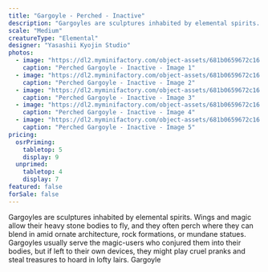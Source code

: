 ```yaml
---
title: "Gargoyle - Perched - Inactive"
description: "Gargoyles are sculptures inhabited by elemental spirits. Wings and magic allow their heavy stone bodies to fly, and they often perch where they can blend in amid ornate architecture, rock formations, or mundane statues. Gargoyles usually serve the magic-users who conjured them into their bodies, but if left to their own devices, they might play cruel pranks and steal treasures to hoard in lofty lairs. Gargoyle"
scale: "Medium"
creatureType: "Elemental"
designer: "Yasashii Kyojin Studio"
photos:
  - image: "https://dl2.myminifactory.com/object-assets/681b0659672c16.60852897/images/720X720-Gargoyle_03_PS.jpg"
    caption: "Perched Gargoyle - Inactive - Image 1"
  - image: "https://dl2.myminifactory.com/object-assets/681b0659672c16.60852897/images/720X720-Gargoyle_03_C.jpg"
    caption: "Perched Gargoyle - Inactive - Image 2"
  - image: "https://dl2.myminifactory.com/object-assets/681b0659672c16.60852897/images/720X720-Gargoyle_03_A.jpg"
    caption: "Perched Gargoyle - Inactive - Image 3"
  - image: "https://dl2.myminifactory.com/object-assets/681b0659672c16.60852897/images/720X720-Gargoyle_03_B.jpg"
    caption: "Perched Gargoyle - Inactive - Image 4"
  - image: "https://dl2.myminifactory.com/object-assets/681b0659672c16.60852897/images/720X720-Gargoyle_03_D.jpg"
    caption: "Perched Gargoyle - Inactive - Image 5"
pricing:
  osrPriming:
    tabletop: 5
    display: 9
  unprimed:
    tabletop: 4
    display: 7
featured: false
forSale: false
---
```


Gargoyles are sculptures inhabited by elemental spirits. Wings and magic allow their heavy stone bodies to fly, and they often perch where they can blend in amid ornate architecture, rock formations, or mundane statues. Gargoyles usually serve the magic-users who conjured them into their bodies, but if left to their own devices, they might play cruel pranks and steal treasures to hoard in lofty lairs. Gargoyle